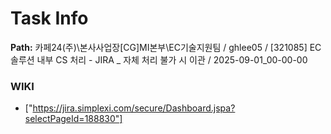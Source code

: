 # Task Info

**Path:** 카페24(주)\본사사업장\[CG]MI본부\EC기술지원팀 / ghlee05 / [321085] EC솔루션 내부 CS 처리 - JIRA _ 자체 처리 불가 시 이관 / 2025-09-01_00-00-00

### WIKI
- ["https://jira.simplexi.com/secure/Dashboard.jspa?selectPageId=188830"]

